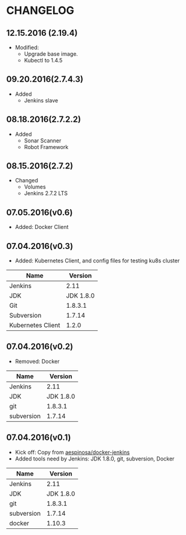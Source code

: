 # CHANGELOG

## 12.15.2016 (2.19.4)

- Modified:
  - Upgrade base image.
  - Kubectl to 1.4.5

## 09.20.2016(2.7.4.3)

- Added
  - Jenkins slave

## 08.18.2016(2.7.2.2)

- Added
  - Sonar Scanner
  - Robot Framework

## 08.15.2016(2.7.2)

- Changed
  - Volumes
  - Jenkins 2.7.2 LTS

## 07.05.2016(v0.6)

- Added: Docker Client

## 07.04.2016(v0.3)

- Added: Kubernetes Client, and config files for testing ku8s cluster

|Name|Version|
|---|---|
|Jenkins|2.11|
|JDK|JDK 1.8.0|
|Git|1.8.3.1|
|Subversion|1.7.14|
|Kubernetes Client|1.2.0|

## 07.04.2016(v0.2)

- Removed: Docker

|Name|Version|
|---|---|
|Jenkins|2.11|
|JDK|JDK 1.8.0|
|git|1.8.3.1|
|subversion|1.7.14|

## 07.04.2016(v0.1)

- Kick off: Copy from [aespinosa/docker-jenkins](https://github.com/aespinosa/docker-jenkins/blob/master/Dockerfile)
- Added tools need by Jenkins: JDK 1.8.0, git, subversion, Docker

|Name|Version|
|---|---|
|Jenkins|2.11|
|JDK|JDK 1.8.0|
|git|1.8.3.1|
|subversion|1.7.14|
|docker|1.10.3|
